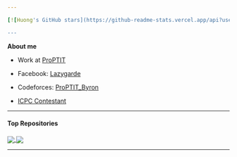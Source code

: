 ```yaml
---

[![Huong's GitHub stars](https://github-readme-stats.vercel.app/api?username=Lazygarde&hide=issues&show_icons=true&hide_border=true&theme=tokyonight)](https://github.com/Lazygarde)  

---
```


**About me**

- Work at [ProPTIT](https://www.facebook.com/clubproptit)

- Facebook: [Lazygarde](https://www.facebook.com/Lazygarde)

- Codeforces: [ProPTIT_Byron](https://codeforces.com/profile/ProPTIT_Byron)

- [ICPC Contestant](https://icpc.global/ICPCID/9KTSCCGJ582N)

---

#### Top Repositories

<a href="https://github.com/Lazygarde/Data_Structures_and_Algorithms_Code_PTIT">
  <img align="center" src="https://github-readme-stats.vercel.app/api/pin/?username=Lazygarde&theme=tokyonight&border_color=B57EDC&repo=Data_Structures_and_Algorithms_Code_PTIT" />
</a>


<a href="https://github.com/Lazygarde/CPP_Code_PTIT">
  <img align="center" src="https://github-readme-stats.vercel.app/api/pin/?username=Lazygarde&theme=tokyonight&border_color=B57EDC&repo=CPP_Code_PTIT" />
</a>

---
